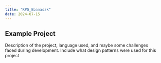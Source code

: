 ```yaml
---
title: "RPG_Bbanaszk"
date: 2024-07-15
---
```


## Example Project

Description of the project, language used, and maybe some challenges faced during development. Include what design patterns were used for this project

